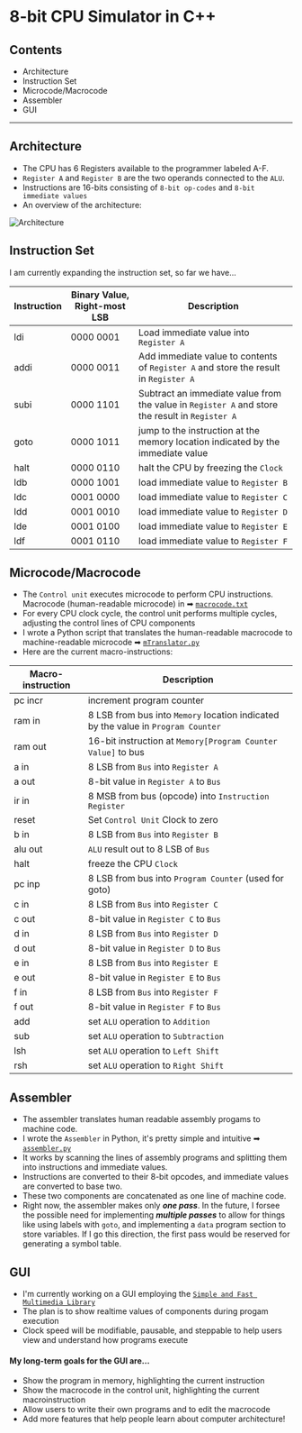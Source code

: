 # 8-bit CPU Simulator in C++

## Contents
- Architecture
- Instruction Set
- Microcode/Macrocode
- Assembler
- GUI

***

## Architecture 
- The CPU has 6 Registers available to the programmer labeled A-F.  
- `Register A` and `Register B` are the two operands connected to the `ALU`.
- Instructions are 16-bits consisting of `8-bit op-codes` and `8-bit immediate values`
- An overview of the architecture:

![Architecture](https://github.com/ascheufele/8-bit-cpu-simulator/blob/master/architecture.png)

## Instruction Set
I am currently expanding the instruction set, so far we have...

| Instruction | Binary Value, Right-most LSB | Description |
| ----------- | ------------ | ----------- |
| ldi         | 0000 0001    | Load immediate value into `Register A` |
| addi | 0000 0011 | Add immediate value to contents of `Register A` and store the result in `Register A` |
| subi | 0000 1101 | Subtract an immediate value from the value in `Register A` and store the result in `Register A` |
| goto | 0000 1011 | jump to the instruction at the memory location indicated by the immediate value |
| halt | 0000 0110 | halt the CPU by freezing the `Clock`|
| ldb | 0000 1001 | load immediate value to `Register B` |
| ldc | 0001 0000 | load immediate value to `Register C` |
| ldd | 0001 0010 | load immediate value to `Register D` |
| lde | 0001 0100 | load immediate value to `Register E` |
| ldf | 0001 0110 | load immediate value to `Register F` |

## Microcode/Macrocode
- The `Control unit` executes microcode to perform CPU instructions. Macrocode (human-readable microcode) in ➡ [`macrocode.txt`](https://github.com/ascheufele/8-bit-cpu-simulator/blob/master/macrocode.txt)
- For every CPU clock cycle, the control unit performs multiple cycles, adjusting the control lines of CPU components
- I wrote a Python script that translates the human-readable macrocode to machine-readable microcode ➡ [`mTranslator.py`](https://github.com/ascheufele/8-bit-cpu-simulator/blob/master/mTranslator.py)
- Here are the current macro-instructions:

| Macro-instruction | Description |
| ----------------- | ----------- |
| pc incr | increment program counter |
| ram in | 8 LSB from bus into `Memory` location indicated by the value in `Program Counter` |
| ram out | 16-bit instruction at `Memory[Program Counter Value]` to bus |
| a in | 8 LSB from  `Bus` into `Register A` |
| a out | 8-bit value in `Register A` to `Bus` |
| ir in | 8 MSB from bus (opcode) into `Instruction Register` |
| reset | Set `Control Unit` Clock to zero |
| b in | 8 LSB from `Bus` into `Register B` |
| alu out | `ALU` result out to 8 LSB of `Bus` |
| halt | freeze the CPU `Clock` |
| pc inp | 8 LSB from bus into `Program Counter` (used for goto) |
| c in | 8 LSB from `Bus` into `Register C ` |
| c out | 8-bit value in `Register C` to `Bus` |
| d in | 8 LSB from `Bus` into `Register D ` |
| d out | 8-bit value in `Register D` to `Bus`|
| e in | 8 LSB from `Bus` into `Register E ` |
| e out | 8-bit value in `Register E` to `Bus`|
| f in | 8 LSB from `Bus` into `Register F ` |
| f out | 8-bit value in `Register F` to `Bus`|
| add | set `ALU` operation to `Addition` |
| sub | set `ALU` operation to `Subtraction` |
| lsh | set `ALU` operation to `Left Shift` |
| rsh | set `ALU` operation to `Right Shift` |

## Assembler
- The assembler translates human readable assembly progams to machine code.
- I wrote the `Assembler` in Python, it's pretty simple and intuitive ➡ [`assembler.py`](https://github.com/ascheufele/8-bit-cpu-simulator/blob/master/assembler.py)
- It works by scanning the lines of assembly programs and splitting them into instructions and immediate values.  
- Instructions are converted to their 8-bit opcodes, and immediate values are converted to base two.  
- These two components are concatenated as one line of machine code.  
- Right now, the assembler makes only ***one pass***. In the future, I forsee the possible need for implementing ***multiple passes*** to allow for things like using labels with `goto`, and implementing a `data` program section to store variables. If I go this direction, the first pass would be reserved for generating a symbol table.

## GUI
- I'm currently working on a GUI employing the [`Simple and Fast Multimedia Library`](https://www.sfml-dev.org/)
- The plan is to show realtime values of components during progam execution
- Clock speed will be modifiable, pausable, and steppable to help users view and understand how programs execute

#### My long-term goals for the GUI are...
- Show the program in memory, highlighting the current instruction
- Show the macrocode in the control unit, highlighting the current macroinstruction
- Allow users to write their own programs and to edit the macrocode
- Add more features that help people learn about computer architecture!
